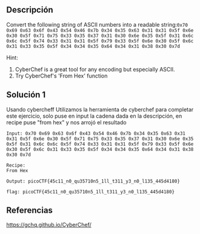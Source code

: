 ## Descripción 
Convert the following string of ASCII numbers into a readable string:`0x70 0x69 0x63 0x6f 0x43 0x54 0x46 0x7b 0x34 0x35 0x63 0x31 0x31 0x5f 0x6e 0x30 0x5f 0x71 0x75 0x33 0x35 0x37 0x31 0x30 0x6e 0x35 0x5f 0x31 0x6c 0x6c 0x5f 0x74 0x33 0x31 0x31 0x5f 0x79 0x33 0x5f 0x6e 0x30 0x5f 0x6c 0x31 0x33 0x35 0x5f 0x34 0x34 0x35 0x64 0x34 0x31 0x38 0x30 0x7d`

Hint:
1. CyberChef is a great tool for any encoding but especially ASCII.
2. Try CyberChef's 'From Hex' function
## Solución 1

Usando cybercheff
Utilizamos la herramienta de cyberchef para completar este ejercicio, solo puse en input la cadena dada en la descripción, en recipe puse "from hex" y nos arrojó el resultado

```
Input: 0x70 0x69 0x63 0x6f 0x43 0x54 0x46 0x7b 0x34 0x35 0x63 0x31 0x31 0x5f 0x6e 0x30 0x5f 0x71 0x75 0x33 0x35 0x37 0x31 0x30 0x6e 0x35 0x5f 0x31 0x6c 0x6c 0x5f 0x74 0x33 0x31 0x31 0x5f 0x79 0x33 0x5f 0x6e 0x30 0x5f 0x6c 0x31 0x33 0x35 0x5f 0x34 0x34 0x35 0x64 0x34 0x31 0x38 0x30 0x7d

Recipe: 
From Hex

Output: picoCTF{45c11_n0_qu35710n5_1ll_t311_y3_n0_l135_445d4180}

flag: picoCTF{45c11_n0_qu35710n5_1ll_t311_y3_n0_l135_445d4180}
```

## Referencias 
https://gchq.github.io/CyberChef/